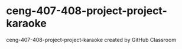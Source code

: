 # ceng-407-408-project-project-karaoke
ceng-407-408-project-project-karaoke created by GitHub Classroom
